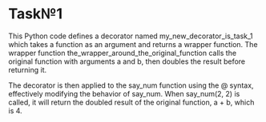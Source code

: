 # Task№1

This Python code defines a decorator named my_new_decorator_is_task_1 which takes a function as an argument and returns a wrapper function. The wrapper function the_wrapper_around_the_original_function calls the original function with arguments a and b, then doubles the result before returning it.

The decorator is then applied to the say_num function using the @ syntax, effectively modifying the behavior of say_num. When say_num(2, 2) is called, it will return the doubled result of the original function, a + b, which is 4.
